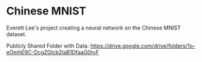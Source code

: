 # Chinese MNIST
Everett Lee's project creating a neural network on the Chinese MNIST dataset.



Publicly Shared Folder with Data:
https://drive.google.com/drive/folders/1o-eOmhE9C-DcgZGlcb2IaB1DfaaG0tyF
